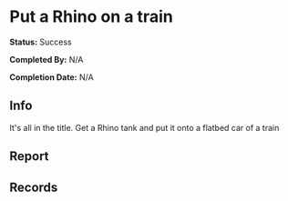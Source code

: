 # Put a Rhino on a train

**Status:** Success

**Completed By:** N/A

**Completion Date:** N/A


## Info
It's all in the title. Get a Rhino tank and put it onto a flatbed car of a train

## Report


## Records